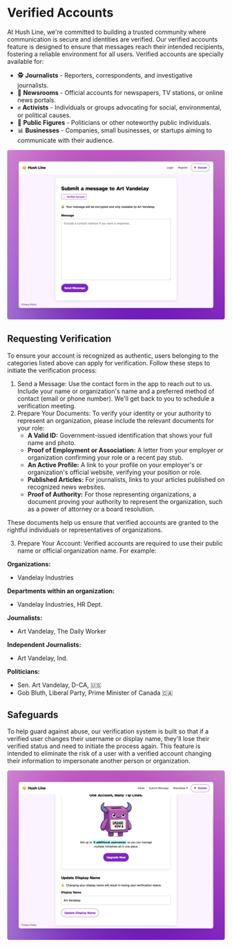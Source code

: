 # Verified Accounts

At Hush Line, we're committed to building a trusted community where communication is secure and identities are verified. Our verified accounts feature is designed to ensure that messages reach their intended recipients, fostering a reliable environment for all users. Verified accounts are specially available for:

- 🕵️ **Journalists** - Reporters, correspondents, and investigative journalists.
- 📰 **Newsrooms** - Official accounts for newspapers, TV stations, or online news portals.
- ✊ **Activists** - Individuals or groups advocating for social, environmental, or political causes.
- 📸 **Public Figures** - Politicians or other noteworthy public individuals.
- 📊 **Businesses** - Companies, small businesses, or startups aiming to communicate with their audience.

<img src="../img/verified-account.png">

## Requesting Verification

To ensure your account is recognized as authentic, users belonging to the categories listed above can apply for verification. Follow these steps to initiate the verification process:

1. Send a Message: Use the contact form in the app to reach out to us. Include your name or organization's name and a preferred method of contact (email or phone number). We'll get back to you to schedule a verification meeting.
2. Prepare Your Documents: To verify your identity or your authority to represent an organization, please include the relevant documents for your role:
   - **A Valid ID:** Government-issued identification that shows your full name and photo.
   - **Proof of Employment or Association:** A letter from your employer or organization confirming your role or a recent pay stub.
   - **An Active Profile:** A link to your profile on your employer's or organization's official website, verifying your position or role.
   - **Published Articles:** For journalists, links to your articles published on recognized news websites.
   - **Proof of Authority:** For those representing organizations, a document proving your authority to represent the organization, such as a power of attorney or a board resolution.

These documents help us ensure that verified accounts are granted to the rightful individuals or representatives of organizations.

3. Prepare Your Account: Verified accounts are required to use their public name or official organization name. For example:

**Organizations:**
- Vandelay Industries

**Departments within an organization:**
- Vandelay Industries, HR Dept.

**Journalists:**
- Art Vandelay, The Daily Worker

**Independent Journalists:**
- Art Vandelay, Ind.

**Politicians:**
- Sen. Art Vandelay, D-CA, 🇺🇸
- Gob Bluth, Liberal Party, Prime Minister of Canada 🇨🇦

## Safeguards

To help guard against abuse, our verification system is built so that if a verified user changes their username or display name, they'll lose their verified status and need to initiate the process again. This feature is intended to eliminate the risk of a user with a verified account changing their information to impersonate another person or organization.

<img src="../img/settings.verified.png">